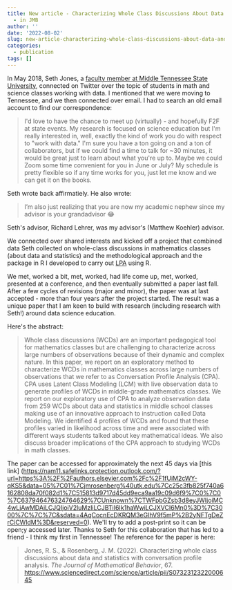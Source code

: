 ```yaml
---
title: New article - Characterizing Whole Class Discussions About Data and Statistics
  - in JMB
author: ''
date: '2022-08-02'
slug: new-article-characterizing-whole-class-discussions-about-data-and-statistics-in-jmb
categories:
  - publication
tags: []
---
```


In May 2018, Seth Jones, a [faculty member at Middle Tennessee State University](https://www.mtsu.edu/faculty/ryan-seth-jones), connected on Twitter over the topic of students in math and science classes working with data. I mentioned that we were moving to Tennessee, and we then connected over email. I had to search an old email account to find our correspondence:

> I'd love to have the chance to meet up (virtually) - and hopefully F2F at state events. My research is focused on science education but I'm really interested in, well, exactly the kind of work you do with respect to "work with data." I'm sure you have a ton going on and a ton of collaborators, but if we could find a time to talk for ~30 minutes, it would be great just to learn about what you're up to. Maybe we could Zoom some time convenient for you in June or July? My schedule is pretty flexible so if any time works for you, just let me know and we can get it on the books.

Seth wrote back affirmatiely. He also wrote:

> I’m also just realizing that you are now my academic nephew since my advisor is your grandadvisor 😂

Seth's advisor, Richard Lehrer, was my advisor's (Matthew Koehler) advisor.

We connected over shared interests and kicked off a project that combined data Seth collected on whole-class discussions in mathematics classes (about data and statistics) and the methodological approach and the package in R I developed to carry out [LPA](https://data-edu.github.io/tidyLPA/) using R. 

We met, worked a bit, met, worked, had life come up, met, worked, presented at a conference, and then eventually submitted a paper last fall. After a few cycles of revisions (major and minor), the paper was at last accepted - more than four years after the project started. The result was a unique paper that I am keen to build with research (including research with Seth!) around data science education.

Here's the abstract:

> Whole class discussions (WCDs) are an important pedagogical tool for mathematics classes but are challenging to characterize across large numbers of observations because of their dynamic and complex nature. In this paper, we report on an exploratory method to characterize WCDs in mathematics classes across large numbers of observations that we refer to as Conversation Profile Analysis (CPA). CPA uses Latent Class Modeling (LCM) with live observation data to generate profiles of WCDs in middle-grade mathematics classes. We report on our exploratory use of CPA to analyze observation data from 259 WCDs about data and statistics in middle school classes making use of an innovative approach to instruction called Data Modeling. We identified 4 profiles of WCDs and found that these profiles varied in likelihood across time and were associated with different ways students talked about key mathematical ideas. We also discuss broader implications of the CPA approach to studying WCDs in math classes.

The paper can be accessed for approximately the next 45 days via [this link] (https://nam11.safelinks.protection.outlook.com/?url=https%3A%2F%2Fauthors.elsevier.com%2Fc%2F1fUiM2cWY-qKS5&data=05%7C01%7Cjmrosenberg%40utk.edu%7Cc25c3fb825f740a6162808da70f082d1%7C515813d9717d45dd9eca9aa19c09d6f9%7C0%7C0%7C637946476324764629%7CUnknown%7CTWFpbGZsb3d8eyJWIjoiMC4wLjAwMDAiLCJQIjoiV2luMzIiLCJBTiI6Ik1haWwiLCJXVCI6Mn0%3D%7C3000%7C%7C%7C&sdata=4AqCocnEcDKRQM3eGIhV9f5mP%2B2yNFTgDeZrCiCWldM%3D&reserved=0). We'll try to add a post-print so it can be open;y accessed later. 
Thanks to Seth for this collaboration that has led to a friend - I think my first in Tennessee!
The reference for the paper is here:

> Jones, R. S., & Rosenberg, J. M. (2022). Characterizing whole class discussions about data and statistics with conversation profile analysis. *The Journal of Mathematical Behavior*, 67. https://www.sciencedirect.com/science/article/pii/S0732312322000645

